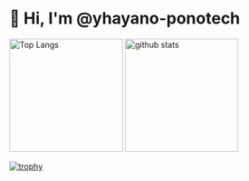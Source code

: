 # 👋 Hi, I'm @yhayano-ponotech

<p align="left">
  <img alt="Top Langs" height="200px" src="https://github-readme-stats-gamma-flame.vercel.app/api/top-langs/?username=yhayano-ponotech&layout=compact&langs_count=10&theme=dark&hide=blade,html,css,scss,makefile,jupyter%20notebook,assembly,c,tex,velocity%20template%20language" />
  <img alt="github stats" height="200px" src="https://github-readme-stats-gamma-flame.vercel.app/api?username=yhayano-ponotech&count_private=true&show_icons=true&show_icons=true&theme=dark" />
</p>

[![trophy](https://github-profile-trophy-xi.vercel.app/?username=yhayano-ponotech&theme=onedark&row=1)](https://github.com/ryo-ma/github-profile-trophy)

